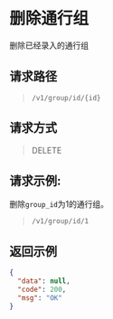 # 删除通行组

删除已经录入的通行组

## 请求路径

> `/v1/group/id/{id}`

## 请求方式

> DELETE

## 请求示例:

删除`group_id`为1的通行组。

> `/v1/group/id/1`

## 返回示例

```json
{
  "data": null,
  "code": 200,
  "msg": "OK"
}
```